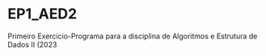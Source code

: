 # EP1_AED2
Primeiro Exercício-Programa para a disciplina de Algoritmos e Estrutura de Dados II (2023
